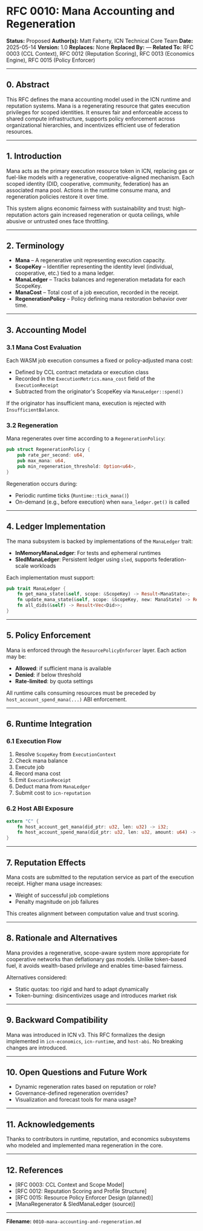 # RFC 0010: Mana Accounting and Regeneration

**Status:** Proposed
**Author(s):** Matt Faherty, ICN Technical Core Team
**Date:** 2025-05-14
**Version:** 1.0
**Replaces:** None
**Replaced By:** —
**Related To:** RFC 0003 (CCL Context), RFC 0012 (Reputation Scoring), RFC 0013 (Economics Engine), RFC 0015 (Policy Enforcer)

---

## 0. Abstract

This RFC defines the mana accounting model used in the ICN runtime and reputation systems. Mana is a regenerating resource that gates execution privileges for scoped identities. It ensures fair and enforceable access to shared compute infrastructure, supports policy enforcement across organizational hierarchies, and incentivizes efficient use of federation resources.

---

## 1. Introduction

Mana acts as the primary execution resource token in ICN, replacing gas or fuel-like models with a regenerative, cooperative-aligned mechanism. Each scoped identity (DID, cooperative, community, federation) has an associated mana pool. Actions in the runtime consume mana, and regeneration policies restore it over time.

This system aligns economic fairness with sustainability and trust: high-reputation actors gain increased regeneration or quota ceilings, while abusive or untrusted ones face throttling.

---

## 2. Terminology

* **Mana** – A regenerative unit representing execution capacity.
* **ScopeKey** – Identifier representing the identity level (individual, cooperative, etc.) tied to a mana ledger.
* **ManaLedger** – Tracks balances and regeneration metadata for each ScopeKey.
* **ManaCost** – Total cost of a job execution, recorded in the receipt.
* **RegenerationPolicy** – Policy defining mana restoration behavior over time.

---

## 3. Accounting Model

### 3.1 Mana Cost Evaluation

Each WASM job execution consumes a fixed or policy-adjusted mana cost:

* Defined by CCL contract metadata or execution class
* Recorded in the `ExecutionMetrics.mana_cost` field of the `ExecutionReceipt`
* Subtracted from the originator's ScopeKey via `ManaLedger::spend()`

If the originator has insufficient mana, execution is rejected with `InsufficientBalance`.

### 3.2 Regeneration

Mana regenerates over time according to a `RegenerationPolicy`:

```rust
pub struct RegenerationPolicy {
    pub rate_per_second: u64,
    pub max_mana: u64,
    pub min_regeneration_threshold: Option<u64>,
}
```

Regeneration occurs during:

* Periodic runtime ticks (`Runtime::tick_mana()`)
* On-demand (e.g., before execution) when `mana_ledger.get()` is called

---

## 4. Ledger Implementation

The mana subsystem is backed by implementations of the `ManaLedger` trait:

* **InMemoryManaLedger**: For tests and ephemeral runtimes
* **SledManaLedger**: Persistent ledger using `sled`, supports federation-scale workloads

Each implementation must support:

```rust
pub trait ManaLedger {
    fn get_mana_state(&self, scope: &ScopeKey) -> Result<ManaState>;
    fn update_mana_state(&self, scope: &ScopeKey, new: ManaState) -> Result<()>;
    fn all_dids(&self) -> Result<Vec<Did>>;
}
```

---

## 5. Policy Enforcement

Mana is enforced through the `ResourcePolicyEnforcer` layer. Each action may be:

* **Allowed**: if sufficient mana is available
* **Denied**: if below threshold
* **Rate-limited**: by quota settings

All runtime calls consuming resources must be preceded by `host_account_spend_mana(...)` ABI enforcement.

---

## 6. Runtime Integration

### 6.1 Execution Flow

1. Resolve `ScopeKey` from `ExecutionContext`
2. Check mana balance
3. Execute job
4. Record mana cost
5. Emit `ExecutionReceipt`
6. Deduct mana from `ManaLedger`
7. Submit cost to `icn-reputation`

### 6.2 Host ABI Exposure

```rust
extern "C" {
    fn host_account_get_mana(did_ptr: u32, len: u32) -> i32;
    fn host_account_spend_mana(did_ptr: u32, len: u32, amount: u64) -> i32;
}
```

---

## 7. Reputation Effects

Mana costs are submitted to the reputation service as part of the execution receipt. Higher mana usage increases:

* Weight of successful job completions
* Penalty magnitude on job failures

This creates alignment between computation value and trust scoring.

---

## 8. Rationale and Alternatives

Mana provides a regenerative, scope-aware system more appropriate for cooperative networks than deflationary gas models. Unlike token-based fuel, it avoids wealth-based privilege and enables time-based fairness.

Alternatives considered:

* Static quotas: too rigid and hard to adapt dynamically
* Token-burning: disincentivizes usage and introduces market risk

---

## 9. Backward Compatibility

Mana was introduced in ICN v3. This RFC formalizes the design implemented in `icn-economics`, `icn-runtime`, and `host-abi`. No breaking changes are introduced.

---

## 10. Open Questions and Future Work

* Dynamic regeneration rates based on reputation or role?
* Governance-defined regeneration overrides?
* Visualization and forecast tools for mana usage?

---

## 11. Acknowledgements

Thanks to contributors in runtime, reputation, and economics subsystems who modeled and implemented mana regeneration in the core.

---

## 12. References

* \[RFC 0003: CCL Context and Scope Model]
* \[RFC 0012: Reputation Scoring and Profile Structure]
* \[RFC 0015: Resource Policy Enforcer Design (planned)]
* \[ManaRegenerator & SledManaLedger (source)]

---

**Filename:** `0010-mana-accounting-and-regeneration.md`
